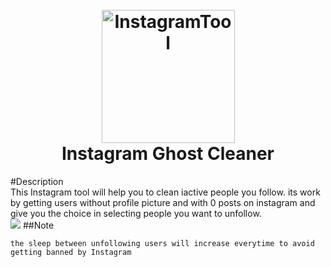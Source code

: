 <h1 align="center">
  <br>
  <a href="https://github.com/X-SLAYER"><img src="https://i.imgur.com/jGPBcHs.png" alt="InstagramTool" width="213" height="213"></a>
  <br>
  Instagram Ghost Cleaner
  <br>
</h1>

#Description
 <br>
This Instagram tool will help you to clean iactive people you follow.
its work by getting users without profile picture and with 0 posts on instagram and give you the choice in selecting people you want to unfollow. <br>
<a href="https://github.com/X-SLAYER"><img src="https://i.imgur.com/nvL5kqq.png"></a>
##Note
<br>
```
the sleep between unfollowing users will increase everytime to avoid getting banned by Instagram
```
